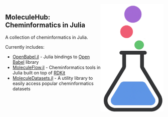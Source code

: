 <img align="right" width="200" src="logo.png" />

## MoleculeHub: Cheminformatics in Julia

A collection of cheminformatics in Julia. 

Currently includes: 

- [OpenBabel.jl](https://github.com/MoleculeHub/OpenBabel.jl) - Julia bindings to [Open Babel](https://github.com/openbabel/openbabel) library
- [MoleculeFlow.jl](https://github.com/MoleculeHub/MoleculeFlow.jl) - Cheminformatics tools in Julia built on top of [RDKit](https://github.com/rdkit/rdkit)
- [MoleculeDatasets.jl](https://github.com/MoleculeHub/MoleculeDatasets.jl) - A utility library to easily access popular cheminformatics datasets